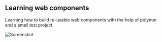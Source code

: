 ## Learning web components
Learning how to build re-usable web components with the help of polymer and a small test project.

![Screenshot](https://github.com/Sindrave/d2hc/raw/master/screenshot.png)
